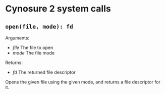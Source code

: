 # Cynosure 2 system calls

## `open(file, mode): fd`
Arguments:
- *file* The file to open
- *mode* The file mode

Returns:
- *fd* The returned file descriptor

Opens the given file using the given mode, and returns a file descriptor for it.
